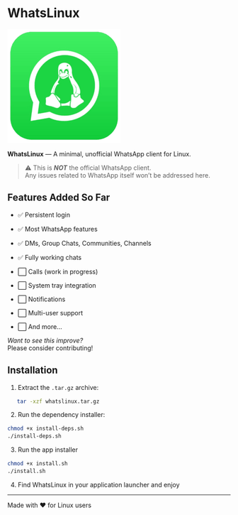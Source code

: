 # WhatsLinux

![WhatsLinux logo](src/icons/icon-256x256.png)

**WhatsLinux** — A minimal, unofficial WhatsApp client for Linux.

> ⚠️ This is ***NOT*** the official WhatsApp client.  
> Any issues related to WhatsApp itself won’t be addressed here.

## Features Added So Far

- ✅ Persistent login  
- ✅ Most WhatsApp features  
- ✅ DMs, Group Chats, Communities, Channels  
- ✅ Fully working chats  

- ⬜ Calls (work in progress)  
- ⬜ System tray integration  
- ⬜ Notifications  
- ⬜ Multi-user support  
- ⬜ And more...

*Want to see this improve?*  
Please consider contributing!

## Installation

1. Extract the `.tar.gz` archive:  
```bash
   tar -xzf whatslinux.tar.gz
```

2. Run the dependency installer:
```bash
chmod +x install-deps.sh
./install-deps.sh
```

3. Run the app installer
```bash
chmod +x install.sh
./install.sh
```

4. Find WhatsLinux in your application launcher and enjoy

---

Made with ❤️ for Linux users


